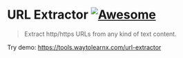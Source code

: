 # URL Extractor [![Awesome](https://cdn.rawgit.com/sindresorhus/awesome/d7305f38d29fed78fa85652e3a63e154dd8e8829/media/badge.svg)](https://github.com/sindresorhus/awesome)

>Extract http/https URLs from any kind of text content.

Try demo: https://tools.waytolearnx.com/url-extractor
